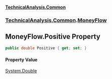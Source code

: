 #### [TechnicalAnalysis\.Common](Atypical.TechnicalAnalysis.Common.md 'Atypical\.TechnicalAnalysis\.Common')
### [TechnicalAnalysis\.Common](Atypical.TechnicalAnalysis.Common.md#TechnicalAnalysis.Common 'TechnicalAnalysis\.Common').[MoneyFlow](MoneyFlow.md 'TechnicalAnalysis\.Common\.MoneyFlow')

## MoneyFlow\.Positive Property

```csharp
public double Positive { get; set; }
```

#### Property Value
[System\.Double](https://docs.microsoft.com/en-us/dotnet/api/System.Double 'System\.Double')